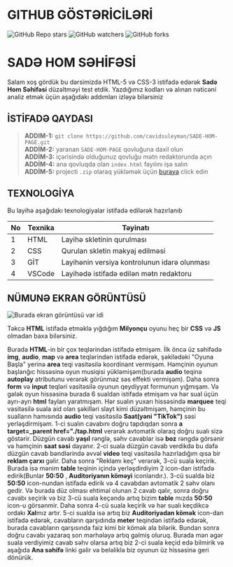 # GITHUB GÖSTƏRİCİLƏRİ

![GitHub Repo stars](https://img.shields.io/github/stars/cavidsuleyman/SADE-HOM-PAGE?style=for-the-badge)
![GitHub watchers](https://img.shields.io/github/watchers/cavidsuleyman/SADE-HOM-PAGE?style=for-the-badge)
![GitHub forks](https://img.shields.io/github/forks/cavidsuleyman/SADE-HOM-PAGE?style=for-the-badge)

# SADƏ HOM SƏHİFƏSİ

Salam xoş gördük bu dərsimizdə HTML-5 və CSS-3 istifadə edərək **Sadə Hom Səhifəsi** düzəltməyi test etdik. Yazdığımız kodları və alınan nəticəni analiz etmək üçün aşağıdakı addımları izləyə bilərsiniz

## İSTİFADƏ QAYDASI


> **ADDIM-1:**   `git clone https://github.com/cavidsuleyman/SADE-HOM-PAGE.git` <br/>
> **ADDİM-2:**  yaranan `SADE-HOM-PAGE` qovluğuna daxil olun <br/>
> **ADDİM-3:**  içərisində olduğunuz qovluğu mətn redaktorunda açın <br/>
> **ADDİM-4:**  ana qovluqda olan `index.html` fayılını işə salın <br/>
> **ADDİM-5:**  projecti `.zip` olaraq yükləmək üçün  [buraya](https://github.com/cavidsuleyman/SADE-HOM-PAGE/archive/refs/heads/master.zip) click edin <br/>


## TEXNOLOGİYA

Bu layihə aşağıdakı texnologiyalar istifadə edilərək hazırlanıb

|No|Texnika   |Təyinatı                                       |
|--|----------|-----------------------------------------------|
|1 |HTML      |Layihə skletinin qurulması                     | 
|2 |CSS       |Qurulan skletin makyaj edilməsi                |
|3 |GİT       |Layihənin versiya kontrolunun idarə olunması   |
|4 |VSCode    |Layihədə istifadə edilən mətn redaktoru        |


## NÜMUNƏ EKRAN GÖRÜNTÜSÜ

![Burada ekran görüntüsü var idi](./screen/screen-1.png)

Təkcə **HTML** istifadə etməklə yığdığım **Milyonçu** oyunu heç bir **CSS** və **JS** olmadan baxa bilərsiniz.

Burada **HTML**-in bir çox teqlərindən istifadə etmişəm. İlk öncə üz səhifədə **img**, **audio**, **map** və **area** teqlərindən istifadə edərək, şəkilədəki "Oyuna Başla" yerinə **area** teqi vasitəsilə koordinant vermişəm. Həmçinin oyunun başlanğıc hissəsinə oyun musiqisi yükləmişəm(burada **audio** teqinə **autoplay** atributunu verərək görünməz səs effekti vermişəm). Daha sonra **form** və **input** teqləri vasitəsilə oyunun qeydiyyat formunun yığmışam. Və gələk oyun hissəsinə burada 6 sualdan istifadə etmişəm və hər sual üçün ayrı-ayrı **html** fayları yaratmışam. Hər sualın yuxarı hissəsində **marquee** teqi vasitəsilə suala aid olan şəkilləri slayt kimi düzəltmişəm, həmçinin bu sualların hamısında **audio** teqi vasitəsilə **Saat(yəni "TikTok")** səsi yerləşdirmişəm. 1-ci sualın cavabını doğru tapdıqdan sonra **a target=_parent href="./tap.html** verərək avtomatik olaraq doğru sualı sizə göstərir. Düzgün cavab **yaşıl** rənglə, səhv cavablar isə **boz** rəngdə görsənir və həmçinin **saat səsi** dayanır. 2-ci suala düzgün cavab verdikdə bu dəfə düzgün cavab bəndlərində əvvəl **video** teqi vasitəsilə hazırladığım qısa bir **reklam çarxı** gəlir. Daha sonra "Reklamı keç" verərək, 3-cü suala keçirik. Burada isə mənim **table** teqinin içində yerləşdirdiyim 2 icon-dan istifadə edirik(Bunlar **50:50** , **Auditoriyanın köməyi** iconlarıdır.). 3-cü sualda biz **50:50** icon-nundan istifadə edirik və 4 cavabdan avtomatik 2 səhv olanı gedir. Və burada düz olması ehtimal olunan 2 cavab qalır, sonra doğru cavabı seçirik və biz 3-cü suala keçəndə artıq bizim **table** mızda **50:50** icon-u görsənmir. Daha sonra 4-cü suala keçirik və hər sualı keçdikcə ordakı **Xal**mız artır. 5-ci sualda isə artıq biz **Auditoriyadan kömək** icon-dan istifadə edərək, cavabların qarşıdında **meter** teqindən istifadə edərək, burada cavabların qarşısında faiz kimi bir kömək ala bilərik. Bundan sonra doğru cavabı yazaraq son mərhələyə artıq gəlmiş oluruq. Burada mən əgər suala verdiyimiz cavab səhv olarsa artıq biz 2-ci suala keçid edə bilmirik və aşağıda **Ana səhifə** linki gəlir və beləliklə biz oyunun üz hissəsinə geri dönürük.

